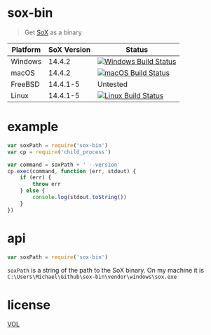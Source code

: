 # sox-bin

> Get [SoX](http://sox.sourceforge.net/) as a binary

| Platform | SoX Version | Status     |
|----------|-------------|------------|
| Windows  | 14.4.2      | [![Windows Build Status](https://ci.appveyor.com/api/projects/status/dyg7v0yv1jyvmcmr?svg=true)](https://ci.appveyor.com/project/ArtskydJ/sox-bin) |
| macOS    | 14.4.2      | [![macOS Build Status](https://travis-ci.org/ArtskydJ/sox-bin.svg)](https://travis-ci.org/ArtskydJ/sox-bin) |
| FreeBSD  | 14.4.1-5    | Untested   |
| Linux    | 14.4.1-5    | [![Linux Build Status](https://circleci.com/gh/ArtskydJ/sox-bin.svg?style=shield)](https://circleci.com/gh/ArtskydJ/sox-bin) |

# example

```js
var soxPath = require('sox-bin')
var cp = require('child_process')

var command = soxPath + ' --version'
cp.exec(command, function (err, stdout) {
	if (err) {
		throw err
	} else {
		console.log(stdout.toString())
	}
})
```

# api

```js
var soxPath = require('sox-bin')
```

`soxPath` is a string of the path to the SoX binary. On my machine it is `C:\Users\Michael\Github\sox-bin\vendor\windows\sox.exe`

# license

[VOL](http://veryopenlicense.com)
